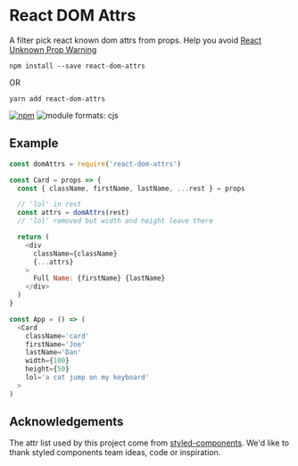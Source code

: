 # React DOM Attrs

A filter pick react known dom attrs from props. Help you avoid [React Unknown Prop Warning](https://facebook.github.io/react/warnings/unknown-prop.html)

```
npm install --save react-dom-attrs
```

OR

```
yarn add react-dom-attrs
```

[![npm](https://img.shields.io/npm/v/react-dom-attrs.svg)](https://www.npmjs.com/package/react-dom-attrs)
![module formats: cjs](https://img.shields.io/badge/module%20formats-cjs-green.svg)

## Example

```js
const domAttrs = require('react-dom-attrs')

const Card = props => {
  const { className, firstName, lastName, ...rest } = props

  // 'lol' in rest
  const attrs = domAttrs(rest)
  // 'lol' removed but width and height leave there

  return (
    <div
      className={className}
      {...attrs}
    >
      Full Name: {firstName} {lastName}
    </div>
  )
}

const App = () => (
  <Card
    className='card'
    firstName='Joe'
    lastName='Dan'
    width={100}
    height={50}
    lol='a cat jump on my keyboard'
  >
)
```

## Acknowledgements

The attr list used by this project come from [styled-components](https://github.com/styled-components/styled-components). We'd like to thank styled components team ideas, code or inspiration.
